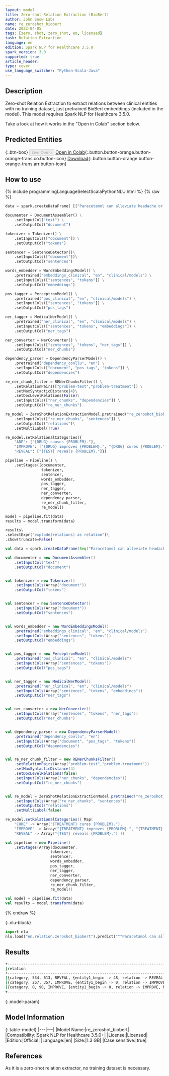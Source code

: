 ```yaml
---
layout: model
title: Zero-shot Relation Extraction (BioBert)
author: John Snow Labs
name: re_zeroshot_biobert
date: 2022-04-05
tags: [zero, shot, zero_shot, en, licensed]
task: Relation Extraction
language: en
edition: Spark NLP for Healthcare 3.5.0
spark_version: 3.0
supported: true
article_header:
type: cover
use_language_switcher: "Python-Scala-Java"
---
```


## Description

Zero-shot Relation Extraction to extract relations between clinical entities with no training dataset, just pretrained BioBert embeddings (included in the model). This model requires Spark NLP for Healthcare 3.5.0. 

Take a look at how it works in the "Open in Colab" section below.

## Predicted Entities




{:.btn-box}
<button class="button button-orange" disabled>Live Demo</button>
[Open in Colab](https://colab.research.google.com/github/JohnSnowLabs/spark-nlp-workshop/blob/master/tutorials/Certification_Trainings/Healthcare/10.3.ZeroShot_Clinical_Relation_Extraction.ipynb){:.button.button-orange.button-orange-trans.co.button-icon}
[Download](https://s3.amazonaws.com/auxdata.johnsnowlabs.com/clinical/models/re_zeroshot_biobert_en_3.5.0_3.0_1649176740466.zip){:.button.button-orange.button-orange-trans.arr.button-icon}

## How to use



<div class="tabs-box" markdown="1">
{% include programmingLanguageSelectScalaPythonNLU.html %}
{% raw %}

```python
data = spark.createDataFrame( [["Paracetamol can alleviate headache or sickness. An MRI test can be used to find cancer."]] ).toDF("text")

documenter = DocumentAssembler() \
    .setInputCol("text") \
    .setOutputCol("document")

tokenizer = Tokenizer() \
    .setInputCols(["document"]) \
    .setOutputCol("tokens")

sentencer = SentenceDetector()\
    .setInputCols(["document"])\
    .setOutputCol("sentences")

words_embedder = WordEmbeddingsModel() \
    .pretrained("embeddings_clinical", "en", "clinical/models") \
    .setInputCols(["sentences", "tokens"]) \
    .setOutputCol("embeddings")

pos_tagger = PerceptronModel() \
    .pretrained("pos_clinical", "en", "clinical/models") \
    .setInputCols(["sentences", "tokens"]) \
    .setOutputCol("pos_tags")

ner_tagger = MedicalNerModel() \
    .pretrained("ner_clinical", "en", "clinical/models") \
    .setInputCols(["sentences", "tokens", "embeddings"]) \
    .setOutputCol("ner_tags")

ner_converter = NerConverter() \
    .setInputCols(["sentences", "tokens", "ner_tags"]) \
    .setOutputCol("ner_chunks")

dependency_parser = DependencyParserModel() \
    .pretrained("dependency_conllu", "en") \
    .setInputCols(["document", "pos_tags", "tokens"]) \
    .setOutputCol("dependencies")

re_ner_chunk_filter = RENerChunksFilter() \
    .setRelationPairs(["problem-test","problem-treatment"]) \
    .setMaxSyntacticDistance(4)\
    .setDocLevelRelations(False)\
    .setInputCols(["ner_chunks", "dependencies"]) \
    .setOutputCol("re_ner_chunks")

re_model = ZeroShotRelationExtractionModel.pretrained("re_zeroshot_biobert", "en", "clinical/models")\
    .setInputCols(["re_ner_chunks", "sentences"]) \
    .setOutputCol("relations")\
    .setMultiLabel(True)

re_model.setRelationalCategories({
    "ADE": ["{DRUG} causes {PROBLEM}."],
    "IMPROVE": ["{DRUG} improves {PROBLEM}.", "{DRUG} cures {PROBLEM}."],
    "REVEAL": ["{TEST} reveals {PROBLEM}."]})

pipeline = Pipeline() \
    .setStages([documenter, 
                tokenizer, 
                sentencer, 
                words_embedder, 
                pos_tagger, 
                ner_tagger, 
                ner_converter,
                dependency_parser, 
                re_ner_chunk_filter, 
                re_model])

model = pipeline.fit(data)
results = model.transform(data)

results\
.selectExpr("explode(relations) as relation")\
.show(truncate=False)
```
```scala
val data = spark.createDataFrame(Seq("Paracetamol can alleviate headache or sickness. An MRI test can be used to find cancer.")).toDF("text")

val documenter = new DocumentAssembler()
    .setInputCol("text")
    .setOutputCol("document")


val tokenizer = new Tokenizer()
    .setInputCols(Array("document"))
    .setOutputCol("tokens")


val sentencer = new SentenceDetector()
    .setInputCols(Array("document"))
    .setOutputCol("sentences")


val words_embedder = new WordEmbeddingsModel()
    .pretrained("embeddings_clinical", "en", "clinical/models")
    .setInputCols(Array("sentences", "tokens"))
    .setOutputCol("embeddings")


val pos_tagger = new PerceptronModel()
    .pretrained("pos_clinical", "en", "clinical/models")
    .setInputCols(Array("sentences", "tokens"))
    .setOutputCol("pos_tags")


val ner_tagger = new MedicalNerModel()
    .pretrained("ner_clinical", "en", "clinical/models")
    .setInputCols(Array("sentences", "tokens", "embeddings"))
    .setOutputCol("ner_tags")


val ner_converter = new NerConverter()
    .setInputCols(Array("sentences", "tokens", "ner_tags"))
    .setOutputCol("ner_chunks")


val dependency_parser = new DependencyParserModel()
    .pretrained("dependency_conllu", "en")
    .setInputCols(Array("document", "pos_tags", "tokens"))
    .setOutputCol("dependencies")


val re_ner_chunk_filter = new RENerChunksFilter()
    .setRelationPairs(Array("problem-test","problem-treatment"))
    .setMaxSyntacticDistance(4)
    .setDocLevelRelations(false)
    .setInputCols(Array("ner_chunks", "dependencies"))
    .setOutputCol("re_ner_chunks")


val re_model = ZeroShotRelationExtractionModel.pretrained("re_zeroshot_biobert", "en", "clinical/models")
    .setInputCols(Array("re_ner_chunks", "sentences"))
    .setOutputCol("relations")
    .setMultiLabel(false)

re_model.setRelationalCategories({ Map(
    "CURE" -> Array("{TREATMENT} cures {PROBLEM}."),
    "IMPROVE" -> Array("{TREATMENT} improves {PROBLEM}.", "{TREATMENT} cures {PROBLEM}."),
    "REVEAL" -> Array("{TEST} reveals {PROBLEM}.") ))

val pipeline = new Pipeline()
    .setStages(Array(documenter, 
                    tokenizer, 
                    sentencer, 
                    words_embedder, 
                    pos_tagger, 
                    ner_tagger, 
                    ner_converter,
                    dependency_parser, 
                    re_ner_chunk_filter, 
                    re_model))

val model = pipeline.fit(data)
val results = model.transform(data)
```
{% endraw %}


{:.nlu-block}
```python
import nlu
nlu.load("en.relation.zeroshot_biobert").predict("""Paracetamol can alleviate headache or sickness. An MRI test can be used to find cancer.""")
```

</div>


## Results


```bash
+----------------------------------------------------------------------------------------------------------------------------------------------------------------------------------------------------------------------------------------------------------------------------------------------------------------------------------------------------------------------+
|relation                                                                                                                                                                                                                                                                                                                                                              |
+----------------------------------------------------------------------------------------------------------------------------------------------------------------------------------------------------------------------------------------------------------------------------------------------------------------------------------------------------------------------+
|{category, 534, 613, REVEAL, {entity1_begin -> 48, relation -> REVEAL, hypothesis -> An MRI test reveals cancer., confidence -> 0.9760039, nli_prediction -> entail, entity1 -> TEST, syntactic_distance -> 4, chunk2 -> cancer, entity2_end -> 85, entity1_end -> 58, entity2_begin -> 80, entity2 -> PROBLEM, chunk1 -> An MRI test, sentence -> 1}, []}            |
|{category, 267, 357, IMPROVE, {entity1_begin -> 0, relation -> IMPROVE, hypothesis -> Paracetamol improves sickness., confidence -> 0.98819494, nli_prediction -> entail, entity1 -> TREATMENT, syntactic_distance -> 3, chunk2 -> sickness, entity2_end -> 45, entity1_end -> 10, entity2_begin -> 38, entity2 -> PROBLEM, chunk1 -> Paracetamol, sentence -> 0}, []}|
|{category, 0, 90, IMPROVE, {entity1_begin -> 0, relation -> IMPROVE, hypothesis -> Paracetamol improves headache., confidence -> 0.9929625, nli_prediction -> entail, entity1 -> TREATMENT, syntactic_distance -> 2, chunk2 -> headache, entity2_end -> 33, entity1_end -> 10, entity2_begin -> 26, entity2 -> PROBLEM, chunk1 -> Paracetamol, sentence -> 0}, []}    |
+----------------------------------------------------------------------------------------------------------------------------------------------------------------------------------------------------------------------------------------------------------------------------------------------------------------------------------------------------------------------+
```


{:.model-param}
## Model Information


{:.table-model}
|---|---|
|Model Name:|re_zeroshot_biobert|
|Compatibility:|Spark NLP for Healthcare 3.5.0+|
|License:|Licensed|
|Edition:|Official|
|Language:|en|
|Size:|1.3 GB|
|Case sensitive:|true|


## References


As it is a zero-shot relation extractor, no training dataset is necessary.
